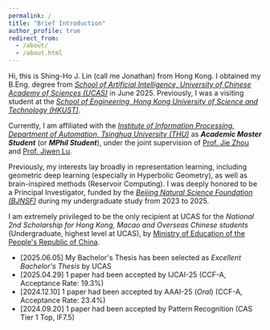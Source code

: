 ```yaml
---
permalink: /
title: "Brief Introduction"
author_profile: true
redirect_from: 
  - /about/
  - /about.html
---
```


Hi, this is Shing-Ho J. Lin (call me Jonathan) from Hong Kong. I obtained my B.Eng. degree from [*School of Artificial Intelligence, University of Chinese Academy of Sciences (UCAS)*](https://www.ucas.ac.cn) in June 2025. 
Previously, I was a visiting student at the [*School of Engineering, Hong Kong University of Science and Technology (HKUST)*](https://seng.hkust.edu.hk/).

Currently, I am affiliated with the [*Institute of Information Processing, Department of Automation, Tsinghua University (THU)*](https://www.au.tsinghua.edu.cn/szdw/jsdw1/ayjscz/xxclyjs.htm) as ***Academic Master Student*** (or ***MPhil Student***), under the joint supervision of [Prof. Jie Zhou](https://www.au.tsinghua.edu.cn/info/1084/1699.htm) and [Prof. Jiwen Lu](https://www.au.tsinghua.edu.cn/info/1096/2329.htm).

Previously, my interests lay broadly in representation learning, including geometric deep learning (especially in Hyperbolic Geometry), as well as brain-inspired methods (Reservoir Computing). 
I was deeply honored to be a Principal Investigator, funded by the [*Beijing Natural Science Foundation (BJNSF)*](https://nsf.kw.beijing.gov.cn/bjnsfweb/) during my undergraduate study from 2023 to 2025.

I am extremely privileged to be the only recipient at UCAS for the *National 2nd Scholarship for Hong Kong, Macao and Overseas Chinese students* (Undergraduate, highest level at UCAS), by [Ministry of Education of the People's Republic of China](https://www.moe.gov.cn).

* [2025.06.05] My Bachelor's Thesis has been selected as *Excellent Bachelor's Thesis* by UCAS
* [2025.04.29] 1 paper had been accepted by IJCAI-25 (CCF-A, Acceptance Rate: 19.3%)
* [2024.12.10] 1 paper had been accepted by AAAI-25 (*Oral*) (CCF-A, Acceptance Rate: 23.4%)
* [2024.09.20] 1 paper had been accepted by Pattern Recognition (CAS Tier 1 Top, IF7.5)
